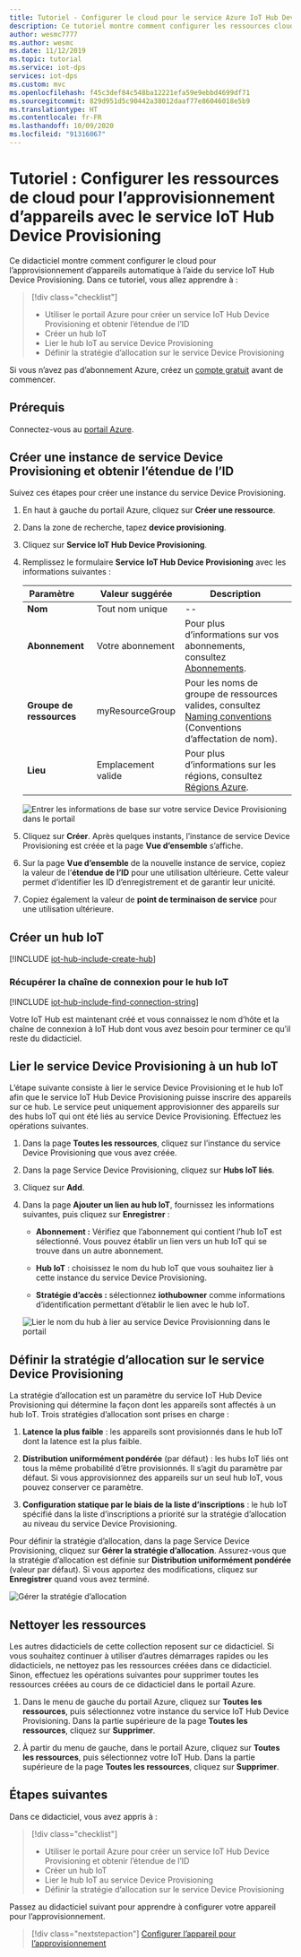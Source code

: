 ```yaml
---
title: Tutoriel - Configurer le cloud pour le service Azure IoT Hub Device Provisioning dans le portail
description: Ce tutoriel montre comment configurer les ressources cloud pour le provisionnement d’appareils dans le [portail Azure](https://portal.azure.com) à l’aide du service IoT Hub Device Provisioning
author: wesmc7777
ms.author: wesmc
ms.date: 11/12/2019
ms.topic: tutorial
ms.service: iot-dps
services: iot-dps
ms.custom: mvc
ms.openlocfilehash: f45c3def84c548ba12221efa59e9ebbd4699df71
ms.sourcegitcommit: 829d951d5c90442a38012daaf77e86046018e5b9
ms.translationtype: HT
ms.contentlocale: fr-FR
ms.lasthandoff: 10/09/2020
ms.locfileid: "91316067"
---
```

# <a name="tutorial-configure-cloud-resources-for-device-provisioning-with-the-iot-hub-device-provisioning-service"></a>Tutoriel : Configurer les ressources de cloud pour l’approvisionnement d’appareils avec le service IoT Hub Device Provisioning

Ce didacticiel montre comment configurer le cloud pour l’approvisionnement d’appareils automatique à l’aide du service IoT Hub Device Provisioning. Dans ce tutoriel, vous allez apprendre à :

> [!div class="checklist"]
> * Utiliser le portail Azure pour créer un service IoT Hub Device Provisioning et obtenir l’étendue de l’ID
> * Créer un hub IoT
> * Lier le hub IoT au service Device Provisioning
> * Définir la stratégie d’allocation sur le service Device Provisioning

Si vous n’avez pas d’abonnement Azure, créez un [compte gratuit](https://azure.microsoft.com/free/) avant de commencer.

## <a name="prerequisites"></a>Prérequis

Connectez-vous au [portail Azure](https://portal.azure.com/).

## <a name="create-a-device-provisioning-service-instance-and-get-the-id-scope"></a>Créer une instance de service Device Provisioning et obtenir l’étendue de l’ID

Suivez ces étapes pour créer une instance du service Device Provisioning.

1. En haut à gauche du portail Azure, cliquez sur **Créer une ressource**.

2. Dans la zone de recherche, tapez **device provisioning**. 

3. Cliquez sur **Service IoT Hub Device Provisioning**.

4. Remplissez le formulaire **Service IoT Hub Device Provisioning** avec les informations suivantes :
    
   | Paramètre       | Valeur suggérée | Description | 
   | ------------ | ------------------ | ------------------------------------------------- | 
   | **Nom** | Tout nom unique | -- | 
   | **Abonnement** | Votre abonnement  | Pour plus d’informations sur vos abonnements, consultez [Abonnements](https://account.windowsazure.com/Subscriptions). |
   | **Groupe de ressources** | myResourceGroup | Pour les noms de groupe de ressources valides, consultez [Naming conventions](/azure/architecture/best-practices/resource-naming) (Conventions d’affectation de nom). |
   | **Lieu** | Emplacement valide | Pour plus d’informations sur les régions, consultez [Régions Azure](https://azure.microsoft.com/regions/). |   

   ![Entrer les informations de base sur votre service Device Provisioning dans le portail](./media/tutorial-set-up-cloud/create-iot-dps-portal.png)

5. Cliquez sur **Créer**. Après quelques instants, l’instance de service Device Provisioning est créée et la page **Vue d’ensemble** s’affiche.

6. Sur la page **Vue d’ensemble** de la nouvelle instance de service, copiez la valeur de l’**étendue de l’ID** pour une utilisation ultérieure. Cette valeur permet d’identifier les ID d’enregistrement et de garantir leur unicité.

7. Copiez également la valeur de **point de terminaison de service** pour une utilisation ultérieure. 

## <a name="create-an-iot-hub"></a>Créer un hub IoT

[!INCLUDE [iot-hub-include-create-hub](../../includes/iot-hub-include-create-hub.md)]

### <a name="retrieve-connection-string-for-iot-hub"></a>Récupérer la chaîne de connexion pour le hub IoT

[!INCLUDE [iot-hub-include-find-connection-string](../../includes/iot-hub-include-find-connection-string.md)]

Votre IoT Hub est maintenant créé et vous connaissez le nom d’hôte et la chaîne de connexion à IoT Hub dont vous avez besoin pour terminer ce qu’il reste du didacticiel.

## <a name="link-the-device-provisioning-service-to-an-iot-hub"></a>Lier le service Device Provisioning à un hub IoT

L’étape suivante consiste à lier le service Device Provisioning et le hub IoT afin que le service IoT Hub Device Provisioning puisse inscrire des appareils sur ce hub. Le service peut uniquement approvisionner des appareils sur des hubs IoT qui ont été liés au service Device Provisioning. Effectuez les opérations suivantes.

1. Dans la page **Toutes les ressources**, cliquez sur l’instance du service Device Provisioning que vous avez créée.

2. Dans la page Service Device Provisioning, cliquez sur **Hubs IoT liés**.

3. Cliquez sur **Add**.

4. Dans la page **Ajouter un lien au hub IoT**, fournissez les informations suivantes, puis cliquez sur **Enregistrer** :

    * **Abonnement :** Vérifiez que l’abonnement qui contient l’hub IoT est sélectionné. Vous pouvez établir un lien vers un hub IoT qui se trouve dans un autre abonnement.

    * **Hub IoT** : choisissez le nom du hub IoT que vous souhaitez lier à cette instance du service Device Provisioning.

    * **Stratégie d’accès :** sélectionnez **iothubowner** comme informations d’identification permettant d’établir le lien avec le hub IoT.

   ![Lier le nom du hub à lier au service Device Provisionning dans le portail](./media/tutorial-set-up-cloud/link-iot-hub-to-dps-portal.png)

## <a name="set-the-allocation-policy-on-the-device-provisioning-service"></a>Définir la stratégie d’allocation sur le service Device Provisioning

La stratégie d’allocation est un paramètre du service IoT Hub Device Provisioning qui détermine la façon dont les appareils sont affectés à un hub IoT. Trois stratégies d’allocation sont prises en charge : 

1. **Latence la plus faible** : les appareils sont provisionnés dans le hub IoT dont la latence est la plus faible.

2. **Distribution uniformément pondérée** (par défaut) : les hubs IoT liés ont tous la même probabilité d’être provisionnés. Il s’agit du paramètre par défaut. Si vous approvisionnez des appareils sur un seul hub IoT, vous pouvez conserver ce paramètre. 

3. **Configuration statique par le biais de la liste d’inscriptions** : le hub IoT spécifié dans la liste d’inscriptions a priorité sur la stratégie d’allocation au niveau du service Device Provisioning.

Pour définir la stratégie d’allocation, dans la page Service Device Provisioning, cliquez sur **Gérer la stratégie d’allocation**. Assurez-vous que la stratégie d’allocation est définie sur **Distribution uniformément pondérée** (valeur par défaut). Si vous apportez des modifications, cliquez sur **Enregistrer** quand vous avez terminé.

![Gérer la stratégie d’allocation](./media/tutorial-set-up-cloud/iot-dps-manage-allocation.png)

## <a name="clean-up-resources"></a>Nettoyer les ressources

Les autres didacticiels de cette collection reposent sur ce didacticiel. Si vous souhaitez continuer à utiliser d’autres démarrages rapides ou les didacticiels, ne nettoyez pas les ressources créées dans ce didacticiel. Sinon, effectuez les opérations suivantes pour supprimer toutes les ressources créées au cours de ce didacticiel dans le portail Azure.

1. Dans le menu de gauche du portail Azure, cliquez sur **Toutes les ressources**, puis sélectionnez votre instance du service IoT Hub Device Provisioning. Dans la partie supérieure de la page **Toutes les ressources**, cliquez sur **Supprimer**.  

2. À partir du menu de gauche, dans le portail Azure, cliquez sur **Toutes les ressources**, puis sélectionnez votre IoT Hub. Dans la partie supérieure de la page **Toutes les ressources**, cliquez sur **Supprimer**.
 
## <a name="next-steps"></a>Étapes suivantes

Dans ce didacticiel, vous avez appris à :

> [!div class="checklist"]
> * Utiliser le portail Azure pour créer un service IoT Hub Device Provisioning et obtenir l’étendue de l’ID
> * Créer un hub IoT
> * Lier le hub IoT au service Device Provisioning
> * Définir la stratégie d’allocation sur le service Device Provisioning

Passez au didacticiel suivant pour apprendre à configurer votre appareil pour l’approvisionnement.

> [!div class="nextstepaction"]
> [Configurer l’appareil pour l’approvisionnement](tutorial-set-up-device.md)
